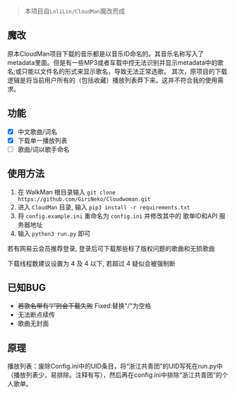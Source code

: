 > 本项目自`LoliLin/CloudMan`魔改而成

## 魔改

原本CloudMan项目下载的音乐都是以音乐ID命名的。其音乐名称写入了metadata里面。但是有一些MP3或者车载中控无法识别并显示metadata中的歌名;或只能以文件名的形式来显示歌名，导致无法正常选歌。
其次，原项目的下载逻辑是将当前用户所有的（包括收藏）播放列表莽下来。这并不符合我的使用需求。

## 功能

- [x] 中文歌曲/词名
- [x] 下载单一播放列表
- [ ] 歌曲/词以歌手命名 

## 使用方法

1. 在 WalkMan 根目录输入 `git clone https://github.com/GiriNeko/Cloudwoman.git`
2. 进入 `CloudMan` 目录, 输入 `pip3 install -r requirements.txt`
3. 将 `config.example.ini` 重命名为 `config.ini` 并修改其中的 歌单ID和API 服务器地址
4. 输入 `python3 run.py` 即可


若有网易云会员推荐登录, 登录后可下载那些标了版权问题的歌曲和无损歌曲

下载线程数建议设置为 4 及 4 以下, 若超过 4 疑似会被强制断

## 已知BUG

 - <del>若歌名带有“/”则会下载失败</del> Fixed:替换"/"为空格
 - 无法断点续传
 - 歌曲无封面

## 原理

播放列表：废除Config.ini中的UID条目，将“浙江共青团”的UID写死在run.py中（播放列表少，易排除。注释有写），然后再在config.ini中排除“浙江共青团”的个人歌单。
